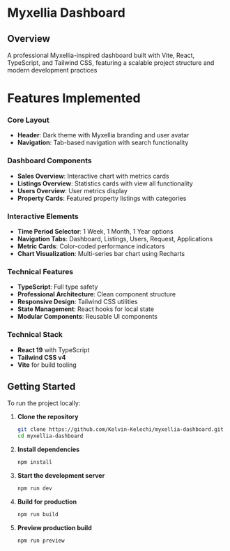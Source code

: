 # Myxellia Dashboard

## Overview

A professional Myxellia-inspired dashboard built with Vite, React, TypeScript, and Tailwind CSS, featuring a scalable project structure and modern development practices

# Features Implemented

### Core Layout

- **Header**: Dark theme with Myxellia branding and user avatar
- **Navigation**: Tab-based navigation with search functionality

### Dashboard Components

- **Sales Overview**: Interactive chart with metrics cards
- **Listings Overview**: Statistics cards with view all functionality
- **Users Overview**: User metrics display
- **Property Cards**: Featured property listings with categories

### Interactive Elements

- **Time Period Selector**: 1 Week, 1 Month, 1 Year options
- **Navigation Tabs**: Dashboard, Listings, Users, Request, Applications
- **Metric Cards**: Color-coded performance indicators
- **Chart Visualization**: Multi-series bar chart using Recharts

### Technical Features

- **TypeScript**: Full type safety
- **Professional Architecture**: Clean component structure
- **Responsive Design**: Tailwind CSS utilities
- **State Management**: React hooks for local state
- **Modular Components**: Reusable UI components

### Technical Stack

- **React 19** with TypeScript
- **Tailwind CSS v4**
- **Vite** for build tooling

## Getting Started

To run the project locally:

1. **Clone the repository**

   ```bash
   git clone https://github.com/Kelvin-Kelechi/myxellia-dashboard.git
   cd myxellia-dashboard
   ```

2. **Install dependencies**

   ```bash
   npm install
   ```

3. **Start the development server**

   ```bash
   npm run dev
   ```

4. **Build for production**

   ```bash
   npm run build
   ```

5. **Preview production build**
   ```bash
   npm run preview
   ```
